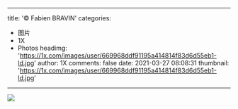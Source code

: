 
---
title: '© Fabien BRAVIN'
categories: 
 - 图片
 - 1X
 - Photos
headimg: 'https://1x.com/images/user/669968ddf91195a414814f83d6d55eb1-ld.jpg'
author: 1X
comments: false
date: 2021-03-27 08:08:31
thumbnail: 'https://1x.com/images/user/669968ddf91195a414814f83d6d55eb1-ld.jpg'
---

<div>   
<img src="https://1x.com/images/user/669968ddf91195a414814f83d6d55eb1-ld.jpg" referrerpolicy="no-referrer">  
</div>
            